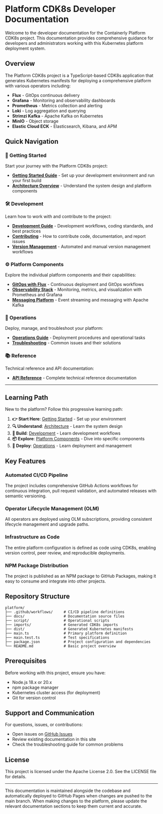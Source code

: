 # Platform CDK8s Developer Documentation

Welcome to the developer documentation for the Containerly Platform CDK8s project. This documentation provides comprehensive guidance for developers and administrators working with this Kubernetes platform deployment system.

## Overview

The Platform CDK8s project is a TypeScript-based CDK8s application that generates Kubernetes manifests for deploying a comprehensive platform with various operators including:

- **Flux** - GitOps continuous delivery
- **Grafana** - Monitoring and observability dashboards  
- **Prometheus** - Metrics collection and alerting
- **Loki** - Log aggregation and querying
- **Strimzi Kafka** - Apache Kafka on Kubernetes
- **MinIO** - Object storage
- **Elastic Cloud ECK** - Elasticsearch, Kibana, and APM

## Quick Navigation

### :rocket: Getting Started
Start your journey with the Platform CDK8s project:

- **[Getting Started Guide](getting-started.md)** - Set up your development environment and run your first build
- **[Architecture Overview](architecture.md)** - Understand the system design and platform components

### :hammer_and_wrench: Development
Learn how to work with and contribute to the project:

- **[Development Guide](development.md)** - Development workflows, coding standards, and best practices
- **[Contributing](contributing.md)** - How to contribute code, documentation, and report issues
- **[Version Management](version-management.md)** - Automated and manual version management workflows

### :gear: Platform Components
Explore the individual platform components and their capabilities:

- **[GitOps with Flux](flux/index.md)** - Continuous deployment and GitOps workflows
- **[Observability Stack](observability/index.md)** - Monitoring, metrics, and visualization with Prometheus and Grafana
- **[Messaging Platform](messaging/index.md)** - Event streaming and messaging with Apache Kafka

### :wrench: Operations
Deploy, manage, and troubleshoot your platform:

- **[Operations Guide](operations.md)** - Deployment procedures and operational tasks
- **[Troubleshooting](troubleshooting.md)** - Common issues and their solutions

### :books: Reference
Technical reference and API documentation:

- **[API Reference](api-reference.md)** - Complete technical reference documentation

---

## Learning Path

New to the platform? Follow this progressive learning path:

1. **:point_right: Start Here**: [Getting Started](getting-started.md) - Set up your environment
2. **:mag: Understand**: [Architecture](architecture.md) - Learn the system design
3. **:construction_worker: Build**: [Development](development.md) - Learn development workflows
4. **:package: Explore**: [Platform Components](flux/index.md) - Dive into specific components
5. **:rocket: Deploy**: [Operations](operations.md) - Learn deployment and management

## Key Features

### Automated CI/CD Pipeline
The project includes comprehensive GitHub Actions workflows for continuous integration, pull request validation, and automated releases with semantic versioning.

### Operator Lifecycle Management (OLM)
All operators are deployed using OLM subscriptions, providing consistent lifecycle management and upgrade paths.

### Infrastructure as Code
The entire platform configuration is defined as code using CDK8s, enabling version control, peer review, and reproducible deployments.

### NPM Package Distribution
The project is published as an NPM package to GitHub Packages, making it easy to consume and integrate into other projects.

## Repository Structure

```
platform/
├── .github/workflows/     # CI/CD pipeline definitions
├── docs/                  # Documentation source files
├── script/                # Operational scripts
├── imports/               # Generated CDK8s imports
├── dist/                  # Generated Kubernetes manifests
├── main.ts                # Primary platform definition
├── main.test.ts           # Test specifications
├── package.json           # Project configuration and dependencies
└── README.md              # Basic project overview
```

## Prerequisites

Before working with this project, ensure you have:

- Node.js 18.x or 20.x
- npm package manager
- Kubernetes cluster access (for deployment)
- Git for version control

## Support and Communication

For questions, issues, or contributions:

- Open issues on [GitHub Issues](https://github.com/containerly/platform/issues)
- Review existing documentation in this site
- Check the troubleshooting guide for common problems

## License

This project is licensed under the Apache License 2.0. See the LICENSE file for details.

---

This documentation is maintained alongside the codebase and automatically deployed to GitHub Pages when changes are pushed to the main branch. When making changes to the platform, please update the relevant documentation sections to keep them current and accurate.
